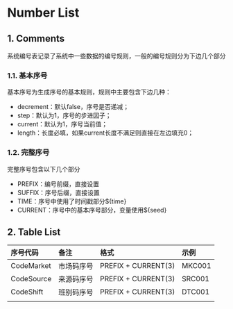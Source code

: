# Number List

## 1. Comments

系统编号表记录了系统中一些数据的编号规则，一般的编号规则分为下边几个部分

### 1.1. 基本序号

基本序号为生成序号的基本规则，规则中主要包含下边几种：

* decrement：默认false，序号是否递减；
* step：默认为1，序号的步进因子；
* current：默认为1，序号当前值；
* length：长度必填，如果current长度不满足则直接在左边填充0；

### 1.2. 完整序号

完整序号包含以下几个部分

* PREFIX：编号前缀，直接设置
* SUFFIX：序号后缀，直接设置
* TIME：序号中使用了时间戳部分${time}
* CURRENT：序号中的基本序号部分，变量使用${seed}

## 2. Table List

| 序号代码 | 备注 | 格式 | 示例 |
| :--- | :--- | :--- | :--- |
| CodeMarket | 市场码序号 | PREFIX + CURRENT\(3\) | MKC001 |
| CodeSource | 来源码序号 | PREFIX + CURRENT\(3\) | SRC001 |
| CodeShift | 班别码序号 | PREFIX + CURRENT\(3\) | DTC001 |
|  |  |  |  |



